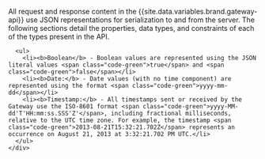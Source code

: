 <div class="method-area">
  <div class="method-copy">
    <div class="method-copy-padding">
      <p>All request and response content in the {{site.data.variables.brand.gateway-api}} use JSON representations for serialization to and from the server. The following sections detail the properties, data types, and constraints of each of the types present in the API.</p>

      <ul>
        <li><b>Boolean</b> - Boolean values are represented using the JSON literal values <span class="code-green">true</span> and <span class="code-green">false</span></li>
        <li><b>Date:</b> - Date values (with no time component) are represented using the format <span class="code-green">yyyy-mm-dd</span></li>
        <li><b>Timestamp:</b> - All timestamps sent or received by the Gateway use the ISO-8601 format <span class="code-green">yyyy-MM-dd'T'HH:mm:ss.SSS'Z'</span>, including fractional milliseconds, relative to the UTC time zone. For example, the timestamp <span class="code-green">2013-08-21T15:32:21.702Z</span> represents an occurrence on August 21, 2013 at 3:32:21.702 PM UTC.</li>
      </ul>
    </div>
  </div>
</div>
